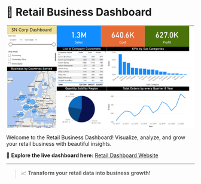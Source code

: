# 🛒 Retail Business Dashboard

<p align="center">
	<img src="image1.png" alt="Retail Dashboard Preview" width="500"/>
</p>

Welcome to the Retail Business Dashboard! Visualize, analyze, and grow your retail business with beautiful insights.

🔗 **Explore the live dashboard here:** [Retail Dashboard Website](https://tinyurl.com/4jcu433u)

---

> 📈 **Transform your retail data into business growth!**

